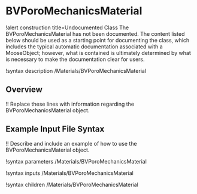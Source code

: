 # BVPoroMechanicsMaterial

!alert construction title=Undocumented Class
The BVPoroMechanicsMaterial has not been documented. The content listed below should be used as a starting point for
documenting the class, which includes the typical automatic documentation associated with a
MooseObject; however, what is contained is ultimately determined by what is necessary to make the
documentation clear for users.

!syntax description /Materials/BVPoroMechanicsMaterial

## Overview

!! Replace these lines with information regarding the BVPoroMechanicsMaterial object.

## Example Input File Syntax

!! Describe and include an example of how to use the BVPoroMechanicsMaterial object.

!syntax parameters /Materials/BVPoroMechanicsMaterial

!syntax inputs /Materials/BVPoroMechanicsMaterial

!syntax children /Materials/BVPoroMechanicsMaterial
